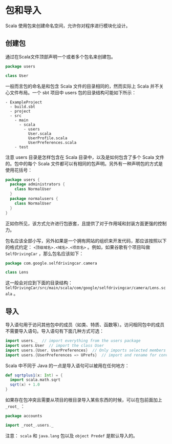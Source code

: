 # 包和导入

Scala 使用包来创建命名空间，允许你对程序进行模块化设计。

## 创建包

通过在Scala文件顶部声明一个或者多个包名来创建包。

```scala
package users

class User
```

一般而言包的命名是和包含 Scala 文件的目录相同的，然而实际上 Scala 并不关心文件布局。一个 sbt 项目中 users 包的目录结构可能如下所示：

```
- ExampleProject
  - build.sbt
  - project
  - src
    - main
      - scala
        - users
          User.scala
          UserProfile.scala
          UserPreferences.scala
    - test
```

注意 users 目录是怎样包含在 Scala 目录中，以及是如何包含了多个 Scala 文件的。包中的每个 Scala 文件都可以有相同的包声明。另外有一种声明包的方式是使用花括号：

```scala
package users {
  package administrators {
    class NormalUser
  }
  package normalusers {
    class NormalUser
  }
}
```

正如你所见，该方式允许进行包嵌套，且提供了对于作用域和封装方面更强的控制力。

包名应该全部小写，另外如果是一个拥有网站的组织来开发代码，那应该按照以下的格式约定： `<顶级域名>.<域名>.<项目名>` 。例如，如果谷歌有个项目叫做 `SelfDrivingCar` ，那么包名应该如下：

```scala
package com.google.selfdrivingcar.camera

class Lens
```

这一般会对应到下面的目录结构： `SelfDrivingCar/src/main/scala/com/google/selfdrivingcar/camera/Lens.scala` 。

## 导入

导入语句用于访问其他包中的成员（如类、特质、函数等）。访问相同包中的成员不需要导入语句。导入语句有下面几种方式可选：

```scala
import users._  // import everything from the users package
import users.User  // import the class User
import users.{User, UserPreferences}  // Only imports selected members
import users.{UserPreferences => UPrefs}  // import and rename for convenience
```

Scala 中不同于 Java 的一点是导入语句可以被用在任何地方：

```scala
def sqrtplus1(x: Int) = {
  import scala.math.sqrt
  sqrt(x) + 1.0
}
```

如果存在包冲突且需要从项目的根目录导入某些东西的时候，可以在包前面加上 `_root_` ：

```scala
package accounts

import _root_.users._
```

注意： `scala` 和 `java.lang` 包以及 `object Predef` 是默认导入的。